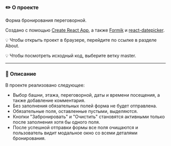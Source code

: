 ### :pencil2: О проекте

Форма бронирования переговорной. 

Создано с помощью [Create React App](https://github.com/facebook/create-react-app), а также [Formik](https://formik.org) и [react-datepicker](https://www.npmjs.com/package/react-datepicker).

:bulb: Чтобы открыть проект в браузере, перейдите по ссылке в разделе About. 

:bulb: Чтобы посмотреть исходный код, выберите ветку master. 

---

### :mag_right: Описание

В проекте реализовано следующее: 
- Выбор башни, этажа, переговорной, даты и времени посещения, а также добавление комментария.
- Без заполнения обязательных полей форма не будет отправлена.
- Обязательные поля, оставленные пустыми, выделяются. 
- Кнопки "Забронировать" и "Очистить" становятся активными только после заполнения хотя бы одного поля. 
- После успешной отправки формы все поля очищаются и пользователь видит модальное окно со всеми деталями бронирования. 
